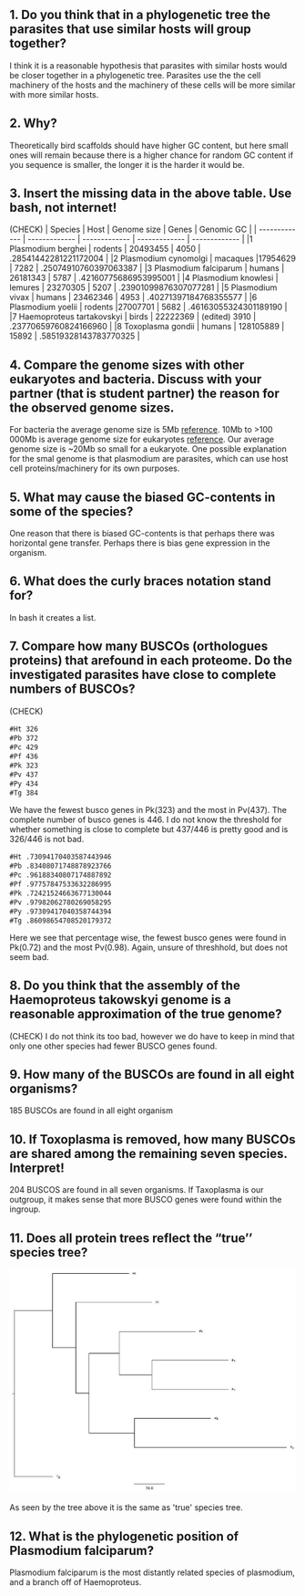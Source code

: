 ## 1. Do you think that in a phylogenetic tree the parasites that use similar hosts will group together?

I think it is a reasonable hypothesis that parasites with similar hosts would be closer together in a phylogenetic tree. Parasites use the the cell machinery of the hosts and the machinery of these cells will be more similar with more similar hosts. 

## 2. Why?
Theoretically bird scaffolds should have higher GC content, but here small ones will remain because there is a higher chance for random GC content if you sequence is smaller, the longer it is the harder it would be.

## 3. Insert the missing data in the above table. Use bash, not internet!
(CHECK)
|  Species | Host | Genome size | Genes | Genomic GC |
| ------------- | ------------- | ------------- | ------------- | ------------- | 
|1 Plasmodium berghei 	|	rodents	|	20493455 |	4050	| .28541442281221172004 |
|2 Plasmodium cynomolgi 	|	macaques	|17954629	| 7282	| .25074910760397063387 |
|3 Plasmodium falciparum | 	humans	|	26181343 |	5787	| .42160775686953995001 |
|4 Plasmodium knowlesi |		lemures	|	23270305 |	5207	| .23901099876307077281 |
|5 Plasmodium vivax 	|	humans	|	23462346 |	4953	| .40271397184768355577 |
|6 Plasmodium yoelii |		rodents		|27007701 |	5682	| .46163055324301189190 |
|7 Haemoproteus tartakovskyi |	birds	|	22222369 |	(edited) 3910	| .23770659760824166960 |
|8 Toxoplasma gondii 	|	humans	|	128105889	| 15892	| .58519328143783770325 |


## 4. Compare the genome sizes with other eukaryotes and bacteria. Discuss with your partner (that is student partner) the reason for the observed genome sizes.
For bacteria the average genome size is 5Mb [reference](https://www.ncbi.nlm.nih.gov/pmc/articles/PMC4361730/). 10Mb to >100 000Mb is average genome size for eukaryotes [reference](https://www.sciencedirect.com/topics/biochemistry-genetics-and-molecular-biology/genome-size).
Our average genome size is ~20Mb so small for a eukaryote. One possible explanation for the smal genome is that plasmodium are parasites, which can use host cell proteins/machinery for its own purposes.

## 5. What may cause the biased GC-contents in some of the species?

One reason that there is biased GC-contents is that perhaps there was horizontal gene transfer.
Perhaps there is bias gene expression in the organism.

## 6. What does the curly braces notation stand for?
In bash it creates a list.

## 7. Compare how many BUSCOs (orthologues proteins) that arefound in each proteome. Do the investigated parasites have close to complete numbers of BUSCOs?
(CHECK)
```
#Ht 326
#Pb 372
#Pc 429
#Pf 436
#Pk 323
#Pv 437
#Py 434
#Tg 384
```
We have the fewest busco genes in Pk(323) and the most in Pv(437). The complete number of busco genes is 446. I do not know the threshold for whether something is close to complete but 437/446 is pretty good and is 326/446 is not bad.
```
#Ht .73094170403587443946
#Pb .83408071748878923766
#Pc .96188340807174887892
#Pf .97757847533632286995
#Pk .72421524663677130044
#Pv .97982062780269058295
#Py .97309417040358744394
#Tg .86098654708520179372
```
Here we see that percentage wise, the fewest busco genes were found in Pk(0.72) and the most Pv(0.98). Again, unsure of threshhold, but does not seem bad.


## 8. Do you think that the assembly of the Haemoproteus takowskyi genome is a reasonable approximation of the true genome?
(CHECK)
I do not think its too bad, however we do have to keep in mind that only one other species had fewer BUSCO genes found. 

## 9. How many of the BUSCOs are found in all eight organisms?
185 BUSCOs are found in all eight organism

## 10. If Toxoplasma is removed, how many BUSCOs are shared among the remaining seven species. Interpret!
204 BUSCOS are found in all seven organisms. If Taxoplasma is our outgroup, it makes sense that more BUSCO genes were found within the ingroup.

## 11. Does all protein trees reflect the “true’’ species tree?
![This is an image](https://github.com/adepennart/Malaria_Case_study/blob/main/gc_30.jpg)

As seen by the tree above it is the same as 'true' species tree.

## 12. What is the phylogenetic position of Plasmodium falciparum?

Plasmodium falciparum is the most distantly related species of plasmodium, and a branch off of Haemoproteus.
